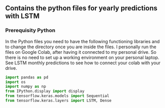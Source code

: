 ## Contains the python files for yearly predictions with LSTM


### Prerequisity Python

In the Python files you need to have the following functioning libraries
and to change the directory once you are inside the files.
I personally run the files on Google Colab, after having it  connected to my personal drive. So there is no need to set up a working environment 
on your personal laptop. See LSTM monthly predictions to see how to connect your colab with your drive.

```python
import pandas as pd
import os
import numpy as np
from IPython.display import display
from tensorflow.keras.models import Sequential
from tensorflow.keras.layers import LSTM, Dense
```
